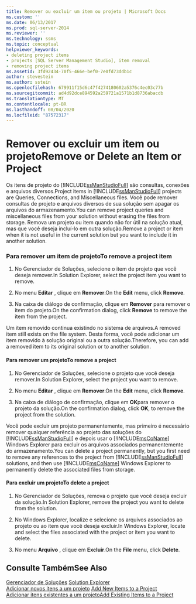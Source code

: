 ```yaml
---
title: Remover ou excluir um item ou projeto | Microsoft Docs
ms.custom: ''
ms.date: 06/13/2017
ms.prod: sql-server-2014
ms.reviewer: ''
ms.technology: ssms
ms.topic: conceptual
helpviewer_keywords:
- deleting project items
- projects [SQL Server Management Studio], item removal
- removing project items
ms.assetid: 3fd92434-70f5-466e-bef0-7e0fd73ddb1c
author: stevestein
ms.author: sstein
ms.openlocfilehash: 679911f15d6c47f4274180602a5376c4ec03c77b
ms.sourcegitcommit: ad4d92dce894592a259721a1571b1d8736abacdb
ms.translationtype: MT
ms.contentlocale: pt-BR
ms.lasthandoff: 08/04/2020
ms.locfileid: "87572317"
---
```

# <a name="remove-or-delete-an-item-or-project"></a><span data-ttu-id="7aab4-102">Remover ou excluir um item ou projeto</span><span class="sxs-lookup"><span data-stu-id="7aab4-102">Remove or Delete an Item or Project</span></span>
  <span data-ttu-id="7aab4-103">Os itens de projeto do [!INCLUDE[ssManStudioFull](../../includes/ssmanstudiofull-md.md)] são consultas, conexões e arquivos diversos.</span><span class="sxs-lookup"><span data-stu-id="7aab4-103">Project items in [!INCLUDE[ssManStudioFull](../../includes/ssmanstudiofull-md.md)] projects are Queries, Connections, and Miscellaneous files.</span></span> <span data-ttu-id="7aab4-104">Você pode remover consultas de projeto e arquivos diversos de sua solução sem apagar os arquivos do armazenamento.</span><span class="sxs-lookup"><span data-stu-id="7aab4-104">You can remove project queries and miscellaneous files from your solution without erasing the files from storage.</span></span> <span data-ttu-id="7aab4-105">Remova um projeto ou item quando não for útil na solução atual, mas que você deseja incluí-lo em outra solução.</span><span class="sxs-lookup"><span data-stu-id="7aab4-105">Remove a project or item when it is not useful in the current solution but you want to include it in another solution.</span></span>  
  
### <a name="to-remove-a-project-item"></a><span data-ttu-id="7aab4-106">Para remover um item de projeto</span><span class="sxs-lookup"><span data-stu-id="7aab4-106">To remove a project item</span></span>  
  
1.  <span data-ttu-id="7aab4-107">No Gerenciador de Soluções, selecione o item de projeto que você deseja remover.</span><span class="sxs-lookup"><span data-stu-id="7aab4-107">In Solution Explorer, select the project item you want to remove.</span></span>  
  
2.  <span data-ttu-id="7aab4-108">No menu **Editar** , clique em **Remover**.</span><span class="sxs-lookup"><span data-stu-id="7aab4-108">On the **Edit** menu, click **Remove**.</span></span>  
  
3.  <span data-ttu-id="7aab4-109">Na caixa de diálogo de confirmação, clique em **Remover** para remover o item do projeto.</span><span class="sxs-lookup"><span data-stu-id="7aab4-109">On the confirmation dialog, click **Remove** to remove the item from the project.</span></span>  
  
 <span data-ttu-id="7aab4-110">Um item removido continua existindo no sistema de arquivos.</span><span class="sxs-lookup"><span data-stu-id="7aab4-110">A removed item still exists on the file system.</span></span> <span data-ttu-id="7aab4-111">Desta forma, você pode adicionar um item removido à solução original ou a outra solução.</span><span class="sxs-lookup"><span data-stu-id="7aab4-111">Therefore, you can add a removed item to its original solution or to another solution.</span></span>  
  
#### <a name="to-remove-a-project"></a><span data-ttu-id="7aab4-112">Para remover um projeto</span><span class="sxs-lookup"><span data-stu-id="7aab4-112">To remove a project</span></span>  
  
1.  <span data-ttu-id="7aab4-113">No Gerenciador de Soluções, selecione o projeto que você deseja remover.</span><span class="sxs-lookup"><span data-stu-id="7aab4-113">In Solution Explorer, select the project you want to remove.</span></span>  
  
2.  <span data-ttu-id="7aab4-114">No menu **Editar** , clique em **Remover**.</span><span class="sxs-lookup"><span data-stu-id="7aab4-114">On the **Edit** menu, click **Remove**.</span></span>  
  
3.  <span data-ttu-id="7aab4-115">Na caixa de diálogo de confirmação, clique em **OK**para remover o projeto da solução.</span><span class="sxs-lookup"><span data-stu-id="7aab4-115">On the confirmation dialog, click **OK**, to remove the project from the solution.</span></span>  
  
 <span data-ttu-id="7aab4-116">Você pode excluir um projeto permanentemente, mas primeiro é necessário remover qualquer referência ao projeto das soluções do [!INCLUDE[ssManStudioFull](../../includes/ssmanstudiofull-md.md)] e depois usar o [!INCLUDE[msCoName](../../includes/msconame-md.md)] Windows Explorer para excluir os arquivos associados permanentemente do armazenamento.</span><span class="sxs-lookup"><span data-stu-id="7aab4-116">You can delete a project permanently, but you first need to remove any references to the project from [!INCLUDE[ssManStudioFull](../../includes/ssmanstudiofull-md.md)] solutions, and then use [!INCLUDE[msCoName](../../includes/msconame-md.md)] Windows Explorer to permanently delete the associated files from storage.</span></span>  
  
#### <a name="to-delete-a-project"></a><span data-ttu-id="7aab4-117">Para excluir um projeto</span><span class="sxs-lookup"><span data-stu-id="7aab4-117">To delete a project</span></span>  
  
1.  <span data-ttu-id="7aab4-118">No Gerenciador de Soluções, remova o projeto que você deseja excluir da solução.</span><span class="sxs-lookup"><span data-stu-id="7aab4-118">In Solution Explorer, remove the project you want to delete from the solution.</span></span>  
  
2.  <span data-ttu-id="7aab4-119">No Windows Explorer, localize e selecione os arquivos associados ao projeto ou ao item que você deseja excluir.</span><span class="sxs-lookup"><span data-stu-id="7aab4-119">In Windows Explorer, locate and select the files associated with the project or item you want to delete.</span></span>  
  
3.  <span data-ttu-id="7aab4-120">No menu **Arquivo** , clique em **Excluir**.</span><span class="sxs-lookup"><span data-stu-id="7aab4-120">On the **File** menu, click **Delete**.</span></span>  
  
## <a name="see-also"></a><span data-ttu-id="7aab4-121">Consulte Também</span><span class="sxs-lookup"><span data-stu-id="7aab4-121">See Also</span></span>  
 <span data-ttu-id="7aab4-122">[Gerenciador de Soluções](solution-explorer.md) </span><span class="sxs-lookup"><span data-stu-id="7aab4-122">[Solution Explorer](solution-explorer.md) </span></span>  
 <span data-ttu-id="7aab4-123">[Adicionar novos itens a um projeto](add-new-items-to-a-project.md) </span><span class="sxs-lookup"><span data-stu-id="7aab4-123">[Add New Items to a Project](add-new-items-to-a-project.md) </span></span>  
 [<span data-ttu-id="7aab4-124">Adicionar itens existentes a um projeto</span><span class="sxs-lookup"><span data-stu-id="7aab4-124">Add Existing Items to a Project</span></span>](add-existing-items-to-a-project.md)  
  
  
